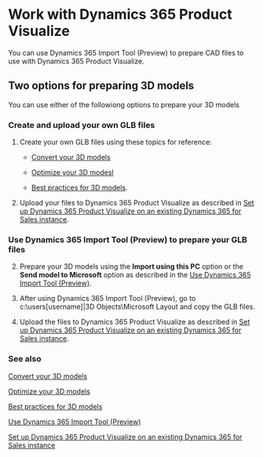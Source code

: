 

# Work with Dynamics 365 Product Visualize

You can use Dynamics 365 Import Tool (Preview) to prepare CAD files to use with Dynamics 365 Product Visualize. 

## Two options for preparing 3D models

You can use either of the followiong options to prepare your 3D models

### Create and upload your own GLB files

1. Create your own GLB files using these topics for reference:

   - [Convert your 3D models](convert-models.md)
   
   - [Optimize your 3D modesl](optimize-models.md)
   
   - [Best practices for 3D models](best-practices.md).

2. Upload your files to Dynamics 365 Product Visualize as described in [Set up Dynamics 365 Product Visualize on an existing Dynamics 365 for Sales instance](https://docs.microsoft.com/en-us/dynamics365/mixed-reality/product-visualize/setup-existing-instance).

### Use Dynamics 365 Import Tool (Preview) to prepare your GLB files

2. Prepare your 3D models using the **Import using this PC** option or the **Send model to Microsoft** option as described in the [Use Dynamics 365 Import Tool (Preview)](import-tool.md). 

2. After using Dynamics 365 Import Tool (Preview), go to c:\users\[username]|3D Objects\Microsoft Layout and copy the GLB files.

3. Upload the files to Dynamics 365 Product Visualize as described in [Set up Dynamics 365 Product Visualize on an existing Dynamics 365 for Sales instance](https://docs.microsoft.com/en-us/dynamics365/mixed-reality/product-visualize/setup-existing-instance).

### See also

[Convert your 3D models](convert-models.md)<br>
   
[Optimize your 3D models](optimize-models.md)<br>
   
[Best practices for 3D models](best-practices.md)<br>

[Use Dynamics 365 Import Tool (Preview)](import-tool.md)<br>

[Set up Dynamics 365 Product Visualize on an existing Dynamics 365 for Sales instance](https://docs.microsoft.com/en-us/dynamics365/mixed-reality/product-visualize/setup-existing-instance)









